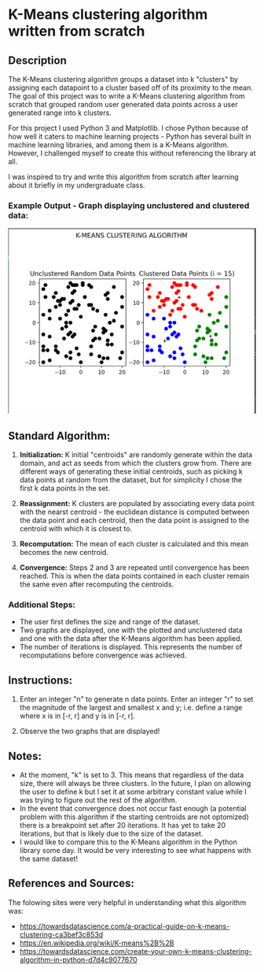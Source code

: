 # K-Means clustering algorithm written from scratch

## Description

The K-Means clustering algorithm groups a dataset into k "clusters" by assigning each datapoint to a cluster based off of its proximity to the mean. The goal of this project was to write a K-Means clustering algorithm from scratch that grouped random user generated data points across a user generated range into k clusters.

For this project I used Python 3 and Matplotlib. I chose Python because of how well it caters to machine learning projects - Python has several built in machine learning libraries, and among them is a K-Means algorithm. However, I challenged myself to create this without referencing the library at all.

I was inspired to try and write this algorithm from scratch after learning about it briefly in my undergraduate class.

### Example Output - Graph displaying unclustered and clustered data:

![figure generated with matplotlib representing output](Screenshot_2023-02-15_19-59-34.png?raw=true)

## Standard Algorithm:

1. **Initialization:** K initial "centroids" are randomly generate within the data domain, and act as seeds from which the clusters grow from. There are different ways of generating these initial centroids, such as picking k data points at random from the dataset, but for simplicity I chose the first k data points in the set.

2. **Reassignment:** K clusters are populated by associating every data point with the nearst centroid - the euclidean distance is computed between the data point and each centroid, then the data point is assigned to the centroid with which it is closest to.

3. **Recomputation:** The mean of each cluster is calculated and this mean becomes the new centroid.

4. **Convergence:** Steps 2 and 3 are repeated until convergence has been reached. This is when the data points contained in each cluster remain the same even after recomputing the centroids.

### Additional Steps:

- The user first defines the size and range of the dataset.
- Two graphs are displayed, one with the plotted and unclustered data and one with the data after the K-Means algorithm has been applied.
- The number of iterations is displayed. This represents the number of recomputations before convergence was achieved.

## Instructions:

1. Enter an integer "n" to generate n data points. Enter an integer "r" to set the magnitude of the largest and smallest x and y; i.e. define a range where x is in [-r, r] and y is in [-r, r].

2. Observe the two graphs that are displayed!

## Notes:

- At the moment, "k" is set to 3. This means that regardless of the data size, there will always be three clusters. In the future, I plan on allowing the user to define k but I set it at some arbitrary constant value while I was trying to figure out the rest of the algorithm.
- In the event that convergence does not occur fast enough (a potential problem with this algorithm if the starting centroids are not optomized) there is a breakpoint set after 20 iterations. It has yet to take 20 iterations, but that is likely due to the size of the dataset.
- I would like to compare this to the K-Means algorithm in the Python library some day. It would be very interesting to see what happens with the same dataset!

## References and Sources:

The folowing sites were very helpful in understanding what this algorithm was:

- https://towardsdatascience.com/a-practical-guide-on-k-means-clustering-ca3bef3c853d 
- https://en.wikipedia.org/wiki/K-means%2B%2B
- https://towardsdatascience.com/create-your-own-k-means-clustering-algorithm-in-python-d7d4c9077670
